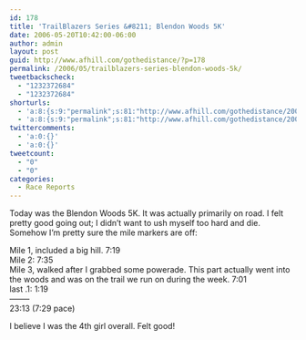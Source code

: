 ```yaml
---
id: 178
title: 'TrailBlazers Series &#8211; Blendon Woods 5K'
date: 2006-05-20T10:42:00-06:00
author: admin
layout: post
guid: http://www.afhill.com/gothedistance/?p=178
permalink: /2006/05/trailblazers-series-blendon-woods-5k/
tweetbackscheck:
  - "1232372684"
  - "1232372684"
shorturls:
  - 'a:8:{s:9:"permalink";s:81:"http://www.afhill.com/gothedistance/2006/05/trailblazers-series-blendon-woods-5k/";s:7:"tinyurl";s:25:"http://tinyurl.com/7gkl44";s:4:"isgd";s:17:"http://is.gd/grJq";s:5:"bitly";s:18:"http://bit.ly/t7a3";s:5:"snipr";s:22:"http://snipr.com/acd4a";s:5:"snurl";s:22:"http://snurl.com/acd4a";s:7:"snipurl";s:24:"http://snipurl.com/acd4a";s:4:"trim";s:17:"http://tr.im/a41x";}'
  - 'a:8:{s:9:"permalink";s:81:"http://www.afhill.com/gothedistance/2006/05/trailblazers-series-blendon-woods-5k/";s:7:"tinyurl";s:25:"http://tinyurl.com/7gkl44";s:4:"isgd";s:17:"http://is.gd/grJq";s:5:"bitly";s:18:"http://bit.ly/t7a3";s:5:"snipr";s:22:"http://snipr.com/acd4a";s:5:"snurl";s:22:"http://snurl.com/acd4a";s:7:"snipurl";s:24:"http://snipurl.com/acd4a";s:4:"trim";s:17:"http://tr.im/a41x";}'
twittercomments:
  - 'a:0:{}'
  - 'a:0:{}'
tweetcount:
  - "0"
  - "0"
categories:
  - Race Reports
---
```

Today was the Blendon Woods 5K. It was actually primarily on road. I felt pretty good going out; I didn&#8217;t want to ush myself too hard and die. Somehow I&#8217;m pretty sure the mile markers are off:

Mile 1, included a big hill. 7:19  
Mile 2: 7:35  
Mile 3, walked after I grabbed some powerade. This part actually went into the woods and was on the trail we run on during the week. 7:01  
last .1: 1:19  
&#8212;&#8212;&#8211;  
23:13 (7:29 pace)

I believe I was the 4th girl overall. Felt good!